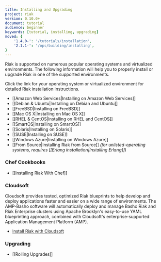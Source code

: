 ```yaml
---
title: Installing and Upgrading
project: riak
version: 0.10.0+
document: tutorial
audience: beginner
keywords: [tutorial, installing, upgrading]
moved: {
    '1.4.0-': '/tutorials/installation',
    '2.1.1-': '/ops/building/installing',
}
---
```


Riak is supported on numerous popular operating systems and virtualized
environments. The following information will help you to
properly install or upgrade Riak in one of the supported environments.

Click the link for your operating system or virtualized environment for
detailed Riak installation instructions.

  * [[Amazon Web Services|Installing on Amazon Web Services]]
  * [[Debian & Ubuntu|Installing on Debian and Ubuntu]]
  * [[FreeBSD|Installing on FreeBSD]]
  * [[Mac OS X|Installing on Mac OS X]]
  * [[RHEL & CentOS|Installing on RHEL and CentOS]]
  * [[SmartOS|Installing on SmartOS]]
  * [[Solaris|Installing on Solaris]]
  * [[SUSE|Installing on SUSE]]
  * [[Windows Azure|Installing on Windows Azure]]
  * [[From Source|Installing Riak from Source]] *(for unlisted-operating systems, requires [[Erlang installation|Installing Erlang]])*

### Chef Cookbooks

  * [[Installing Riak With Chef]]

### Cloudsoft

Cloudsoft provides tested, optimized Riak blueprints to help develop and deploy
applications faster and easier on a wide range of environments. The AMP-Basho
software will automatically deploy and manage Basho Riak and Riak Enterprise
clusters using Apache Brooklyn's easy-to-use YAML blueprinting approach,
combined with Cloudsoft's enterprise-supported Application Management Platform
(AMP).

  * [Install Riak with Cloudsoft](https://github.com/cloudsoft/amp-basho)

### Upgrading

  * [[Rolling Upgrades]]
